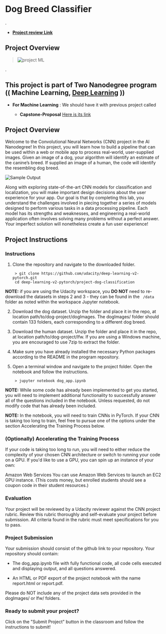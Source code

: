 


# Dog Breed Classifier


.


 
 - **[Project review Link](https://review.udacity.com/?utm_campaign=ret_000_auto_ndxxx_submission-reviewed&utm_source=blueshift&utm_medium=email&utm_content=reviewsapp-submission-reviewed&bsft_clkid=13880c9b-56bf-4535-8584-aeb1f54e0255&bsft_uid=00de2879-837f-441d-951a-23c93505cbff&bsft_mid=952cb547-3674-4e01-af84-8c40945ad6cd&bsft_eid=6f154690-7543-4582-9be7-e397af208dbd&bsft_txnid=f31bb247-3402-4788-8452-3ccd5d49ab9e&bsft_mime_type=html&bsft_ek=2020-10-09T08%3A30%3A29Z&bsft_aaid=affd8710-61ff-4001-baca-1d4a7303381d#!/reviews/2542299)**
## Project Overview




 > ![project ML](https://user-images.githubusercontent.com/36210723/95561763-e3fbdf80-0a23-11eb-97f5-293e91e01ccf.png)
 
 
 
 .
 
 
 
 
 
 
 
## This project is part of Two Nanodegree program (( Machine Learning, [Deep Learning](https://github.com/nancyalaswad90/Deep-Learning-Nanodegree-) ))



- **For Machine Learning** :  We should have it with previous project called 


   - **Capstone-Proposal** [Here is its link ](https://github.com/nancyalaswad90/Capstone-Proposal)
	



## Project Overview



Welcome to the Convolutional Neural Networks (CNN) project in the AI Nanodegree! In this project, you will learn how to build a pipeline that can be used within a web or mobile app to process real-world, user-supplied images. Given an image of a dog, your algorithm will identify an estimate of the canine’s breed. If supplied an image of a human, the code will identify the resembling dog breed.









![Sample Output](https://github.com/nancyalaswad90/Predicting-Bike-Sharing-Data/blob/master/sample_dog_output.png)





Along with exploring state-of-the-art CNN models for classification and localization, you will make important design decisions about the user experience for your app. Our goal is that by completing this lab, you understand the challenges involved in piecing together a series of models designed to perform various tasks in a data processing pipeline. Each model has its strengths and weaknesses, and engineering a real-world application often involves solving many problems without a perfect answer. Your imperfect solution will nonetheless create a fun user experience!




## Project Instructions



### Instructions



1. Clone the repository and navigate to the downloaded folder.

	    > git clone https://github.com/udacity/deep-learning-v2-pytorch.git
        cd deep-learning-v2-pytorch/project-dog-classification
        
        
        
**NOTE:**  if you are using the Udacity workspace, you **DO NOT** need to re-download the datasets in steps 2 and 3 - they can be found in the ` /data`  folder as noted within the workspace Jupyter notebook.


2. Download the dog dataset. Unzip the folder and place it in the repo, at location path/to/dog-project/dogImages. The dogImages/ folder should contain 133 folders, each corresponding to a different dog breed.


3. Download the human dataset. Unzip the folder and place it in the repo, at location path/to/dog-project/lfw. If you are using a Windows machine, you are encouraged to use 7zip to extract the folder.


4. Make sure you have already installed the necessary Python packages according to the README in the program repository.

5. Open a terminal window and navigate to the project folder. Open the notebook and follow the instructions.


	    > jupyter notebook dog_app.ipynb




**NOTE:** While some code has already been implemented to get you started, you will need to implement additional functionality to successfully answer all of the questions included in the notebook. Unless requested, do not modify code that has already been included.



**NOTE:** In the notebook, you will need to train CNNs in PyTorch. If your CNN is taking too long to train, feel free to pursue one of the options under the section Accelerating the Training Process below.




### (Optionally) Accelerating the Training Process



If your code is taking too long to run, you will need to either reduce the complexity of your chosen CNN architecture or switch to running your code on a GPU. If you'd like to use a GPU, you can spin up an instance of your own:

Amazon Web Services
You can use Amazon Web Services to launch an EC2 GPU instance. (This costs money, but enrolled students should see a coupon code in their student resources.)



### Evaluation


Your project will be reviewed by a Udacity reviewer against the CNN project rubric. Review this rubric thoroughly and self-evaluate your project before submission. All criteria found in the rubric must meet specifications for you to pass.



### Project Submission


Your submission should consist of the github link to your repository. Your repository should contain:


 - The dog_app.ipynb file with fully functional code, all code cells executed and displaying output, and all questions answered.
 
 - An HTML or PDF export of the project notebook with the name report.html or report.pdf.
 
 
 
Please do NOT include any of the project data sets provided in the dogImages/ or lfw/ folders.



### Ready to submit your project?


Click on the "Submit Project" button in the classroom and follow the instructions to submit!


